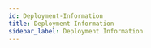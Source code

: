 ```yaml
---
id: Deployment-Information
title: Deployment Information
sidebar_label: Deployment Information
---
```

